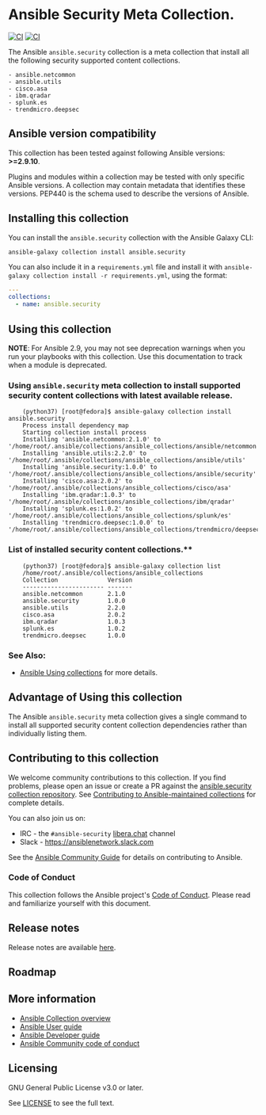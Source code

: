 # Ansible Security Meta Collection.
[![CI](https://zuul-ci.org/gated.svg)](https://dashboard.zuul.ansible.com/t/ansible/builds?project=ansible-collections%2Fansible.security) <!--[![Codecov](https://img.shields.io/codecov/c/github/ansible-collections/ansible.security)](https://codecov.io/gh/ansible-collections/ansible.security)-->
[![CI](https://github.com/ansible-collections/ansible.security/actions/workflows/tests.yml/badge.svg?branch=main&event=schedule)](https://github.com/ansible-collections/ansible.security/actions/workflows/tests.yml)

The Ansible ``ansible.security`` collection is a meta collection that install all the following security supported content collections.
 ```
- ansible.netcommon
- ansible.utils
- cisco.asa
- ibm.qradar
- splunk.es
- trendmicro.deepsec
 ```


<!--start requires_ansible-->
## Ansible version compatibility

This collection has been tested against following Ansible versions: **>=2.9.10**.

Plugins and modules within a collection may be tested with only specific Ansible versions.
A collection may contain metadata that identifies these versions.
PEP440 is the schema used to describe the versions of Ansible.
<!--end requires_ansible-->

<!--start collection content-->
<!--end collection content-->

## Installing this collection

You can install the ``ansible.security`` collection with the Ansible Galaxy CLI:

    ansible-galaxy collection install ansible.security

You can also include it in a `requirements.yml` file and install it with `ansible-galaxy collection install -r requirements.yml`, using the format:

```yaml
---
collections:
  - name: ansible.security
```
## Using this collection

**NOTE**: For Ansible 2.9, you may not see deprecation warnings when you run your playbooks with this collection. Use this documentation to track when a module is deprecated.

### Using ``ansible.security`` meta collection to install supported security content collections with latest available release.
```
    (python37) [root@fedora]$ ansible-galaxy collection install ansible.security
    Process install dependency map
    Starting collection install process
    Installing 'ansible.netcommon:2.1.0' to '/home/root/.ansible/collections/ansible_collections/ansible/netcommon'
    Installing 'ansible.utils:2.2.0' to '/home/root/.ansible/collections/ansible_collections/ansible/utils'
    Installing 'ansible.security:1.0.0' to '/home/root/.ansible/collections/ansible_collections/ansible/security'
    Installing 'cisco.asa:2.0.2' to '/home/root/.ansible/collections/ansible_collections/cisco/asa'
    Installing 'ibm.qradar:1.0.3' to '/home/root/.ansible/collections/ansible_collections/ibm/qradar'
    Installing 'splunk.es:1.0.2' to '/home/root/.ansible/collections/ansible_collections/splunk/es'
    Installing 'trendmicro.deepsec:1.0.0' to '/home/root/.ansible/collections/ansible_collections/trendmicro/deepsec'
```

### List of installed security content collections.**
```
    (python37) [root@fedora]$ ansible-galaxy collection list
    /home/root/.ansible/collections/ansible_collections
    Collection              Version
    ----------------------- -------
    ansible.netcommon       2.1.0
    ansible.security        1.0.0
    ansible.utils           2.2.0
    cisco.asa               2.0.2
    ibm.qradar              1.0.3
    splunk.es               1.0.2
    trendmicro.deepsec      1.0.0
```

### See Also:

* [Ansible Using collections](https://docs.ansible.com/ansible/latest/user_guide/collections_using.html) for more details.

## Advantage of Using this collection
  The Ansible ``ansible.security`` meta collection gives a single command to install all supported
  security content collection dependencies rather than individually listing them.
## Contributing to this collection

We welcome community contributions to this collection. If you find problems, please open an issue or create a PR against the [ansible.security collection repository](https://github.com/ansible-collections/ansible.security). See [Contributing to Ansible-maintained collections](https://docs.ansible.com/ansible/devel/community/contributing_maintained_collections.html#contributing-maintained-collections) for complete details.

You can also join us on:

- IRC - the ``#ansible-security`` [libera.chat](https://libera.chat/) channel
- Slack - https://ansiblenetwork.slack.com

See the [Ansible Community Guide](https://docs.ansible.com/ansible/latest/community/index.html) for details on contributing to Ansible.

### Code of Conduct
This collection follows the Ansible project's
[Code of Conduct](https://docs.ansible.com/ansible/devel/community/code_of_conduct.html).
Please read and familiarize yourself with this document.


## Release notes
<!--Add a link to a changelog.md file or an external docsite to cover this information. -->
Release notes are available [here](https://github.com/ansible-collections/ansible.security/blob/main/CHANGELOG.rst).

## Roadmap

<!-- Optional. Include the roadmap for this collection, and the proposed release/versioning strategy so users can anticipate the upgrade/update cycle. -->

## More information

- [Ansible Collection overview](https://github.com/ansible-collections/overview)
- [Ansible User guide](https://docs.ansible.com/ansible/latest/user_guide/index.html)
- [Ansible Developer guide](https://docs.ansible.com/ansible/latest/dev_guide/index.html)
- [Ansible Community code of conduct](https://docs.ansible.com/ansible/latest/community/code_of_conduct.html)

## Licensing

GNU General Public License v3.0 or later.

See [LICENSE](https://www.gnu.org/licenses/gpl-3.0.txt) to see the full text.
